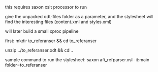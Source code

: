 this requires saxon xslt processor to run

give the unpacked odt-files folder as a parameter, and the stylesheet will find the interesting files (content.xml and styles.xml)

will later build a small xproc pipeline

first:
mkdir to_referanser && cd to_referanser

unzip ../to_referanser.odt && cd ..

sample command to run the stylesheet:
saxon afi_refparser.xsl -it:main folder=to_referanser

